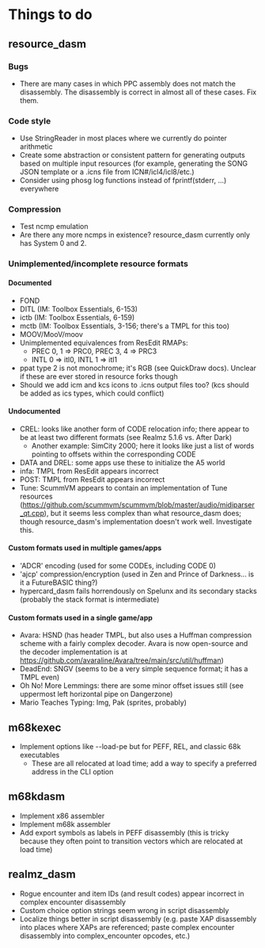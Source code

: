 # Things to do

## resource_dasm

### Bugs

* There are many cases in which PPC assembly does not match the disassembly. The disassembly is correct in almost all of these cases. Fix them.

### Code style

* Use StringReader in most places where we currently do pointer arithmetic
* Create some abstraction or consistent pattern for generating outputs based on multiple input resources (for example, generating the SONG JSON template or a .icns file from ICN#/icl4/icl8/etc.)
* Consider using phosg log functions instead of fprintf(stderr, ...) everywhere

### Compression

* Test ncmp emulation
* Are there any more ncmps in existence? resource_dasm currently only has System 0 and 2.

### Unimplemented/incomplete resource formats

#### Documented

* FOND
* DITL (IM: Toolbox Essentials, 6-153)
* ictb (IM: Toolbox Essentials, 6-159)
* mctb (IM: Toolbox Essentials, 3-156; there's a TMPL for this too)
* MOOV/MooV/moov
* Unimplemented equivalences from ResEdit RMAPs:
  * PREC 0, 1 => PRC0, PREC 3, 4 => PRC3
  * INTL 0 => itl0, INTL 1 => itl1
* ppat type 2 is not monochrome; it's RGB (see QuickDraw docs). Unclear if these are ever stored in resource forks though
* Should we add icm and kcs icons to .icns output files too? (kcs should be added as ics types, which could conflict)

#### Undocumented

* CREL: looks like another form of CODE relocation info; there appear to be at least two different formats (see Realmz 5.1.6 vs. After Dark)
  * Another example: SimCity 2000; here it looks like just a list of words pointing to offsets within the corresponding CODE
* DATA and DREL: some apps use these to initialize the A5 world
* infa: TMPL from ResEdit appears incorrect
* POST: TMPL from ResEdit appears incorrect
* Tune: ScummVM appears to contain an implementation of Tune resources (https://github.com/scummvm/scummvm/blob/master/audio/midiparser_qt.cpp), but it seems less complex than what resource_dasm does; though resource_dasm's implementation doesn't work well. Investigate this.

#### Custom formats used in multiple games/apps

* 'ADCR' encoding (used for some CODEs, including CODE 0)
* 'ajcp' compression/encryption (used in Zen and Prince of Darkness... is it a FutureBASIC thing?)
* hypercard_dasm fails horrendously on Spelunx and its secondary stacks (probably the stack format is intermediate)

#### Custom formats used in a single game/app

* Avara: HSND (has header TMPL, but also uses a Huffman compression scheme with a fairly complex decoder. Avara is now open-source and the decoder implementation is at https://github.com/avaraline/Avara/tree/main/src/util/huffman)
* DeadEnd: SNGV (seems to be a very simple sequence format; it has a TMPL even)
* Oh No! More Lemmings: there are some minor offset issues still (see uppermost left horizontal pipe on Dangerzone)
* Mario Teaches Typing: Img, Pak (sprites, probably)

## m68kexec

* Implement options like --load-pe but for PEFF, REL, and classic 68k executables
  * These are all relocated at load time; add a way to specify a preferred address in the CLI option

## m68kdasm

* Implement x86 assembler
* Implement m68k assembler
* Add export symbols as labels in PEFF disassembly (this is tricky because they often point to transition vectors which are relocated at load time)

## realmz_dasm

* Rogue encounter and item IDs (and result codes) appear incorrect in complex encounter disassembly
* Custom choice option strings seem wrong in script disassembly
* Localize things better in script disassembly (e.g. paste XAP disassembly into places where XAPs are referenced; paste complex encounter disassembly into complex_encounter opcodes, etc.)

